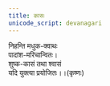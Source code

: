 ```yaml
---
title: कासः
unicode_script: devanagari
---
```


निहन्ति मधुक-क्वाथः  
पादांश-मरिचान्वितः।  
शुष्क-कासं तथा श्वासं  
यदि युक्त्या प्रयोजितः।।(कृष्णः)

